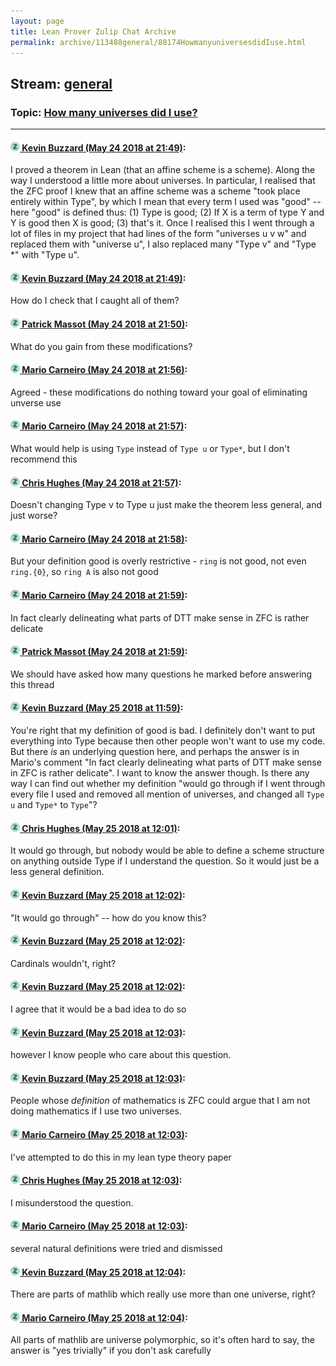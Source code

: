 ```yaml
---
layout: page
title: Lean Prover Zulip Chat Archive 
permalink: archive/113488general/88174HowmanyuniversesdidIuse.html
---
```


## Stream: [general](index.html)
### Topic: [How many universes did I use?](88174HowmanyuniversesdidIuse.html)

---

#### [![Click to go to Zulip](../../assets/img/zulip2.png) Kevin Buzzard (May 24 2018 at 21:49)](https://leanprover.zulipchat.com/#narrow/stream/113488-general/topic/How%20many%20universes%20did%20I%20use%3F/near/127046011):
I proved a theorem in Lean (that an affine scheme is a scheme). Along the way I understood a little more about universes. In particular, I realised that the ZFC proof I knew that an affine scheme was a scheme "took place entirely within Type", by which I mean that every term I used was "good" -- here "good" is defined thus: (1) Type is good; (2) If X is a term of type Y and Y is good then X is good; (3) that's it. Once I realised this I went through a lot of files in my project that had lines of the form "universes u v w" and replaced them with "universe u", I also replaced many "Type v" and "Type *" with "Type u".

#### [![Click to go to Zulip](../../assets/img/zulip2.png) Kevin Buzzard (May 24 2018 at 21:49)](https://leanprover.zulipchat.com/#narrow/stream/113488-general/topic/How%20many%20universes%20did%20I%20use%3F/near/127046019):
How do I check that I caught all of them?

#### [![Click to go to Zulip](../../assets/img/zulip2.png) Patrick Massot (May 24 2018 at 21:50)](https://leanprover.zulipchat.com/#narrow/stream/113488-general/topic/How%20many%20universes%20did%20I%20use%3F/near/127046082):
What do you gain from these modifications?

#### [![Click to go to Zulip](../../assets/img/zulip2.png) Mario Carneiro (May 24 2018 at 21:56)](https://leanprover.zulipchat.com/#narrow/stream/113488-general/topic/How%20many%20universes%20did%20I%20use%3F/near/127046330):
Agreed - these modifications do nothing toward your goal of eliminating unverse use

#### [![Click to go to Zulip](../../assets/img/zulip2.png) Mario Carneiro (May 24 2018 at 21:57)](https://leanprover.zulipchat.com/#narrow/stream/113488-general/topic/How%20many%20universes%20did%20I%20use%3F/near/127046359):
What would help is using `Type` instead of `Type u` or `Type*`, but I don't recommend this

#### [![Click to go to Zulip](../../assets/img/zulip2.png) Chris Hughes (May 24 2018 at 21:57)](https://leanprover.zulipchat.com/#narrow/stream/113488-general/topic/How%20many%20universes%20did%20I%20use%3F/near/127046363):
Doesn't changing Type v to Type u just make the theorem less general, and just worse?

#### [![Click to go to Zulip](../../assets/img/zulip2.png) Mario Carneiro (May 24 2018 at 21:58)](https://leanprover.zulipchat.com/#narrow/stream/113488-general/topic/How%20many%20universes%20did%20I%20use%3F/near/127046428):
But your definition good is overly restrictive - `ring` is not good, not even `ring.{0}`, so `ring A` is also not good

#### [![Click to go to Zulip](../../assets/img/zulip2.png) Mario Carneiro (May 24 2018 at 21:59)](https://leanprover.zulipchat.com/#narrow/stream/113488-general/topic/How%20many%20universes%20did%20I%20use%3F/near/127046459):
In fact clearly delineating what parts of DTT make sense in ZFC is rather delicate

#### [![Click to go to Zulip](../../assets/img/zulip2.png) Patrick Massot (May 24 2018 at 21:59)](https://leanprover.zulipchat.com/#narrow/stream/113488-general/topic/How%20many%20universes%20did%20I%20use%3F/near/127046470):
We should have asked how many questions he marked before answering this thread

#### [![Click to go to Zulip](../../assets/img/zulip2.png) Kevin Buzzard (May 25 2018 at 11:59)](https://leanprover.zulipchat.com/#narrow/stream/113488-general/topic/How%20many%20universes%20did%20I%20use%3F/near/127073702):
You're right that my definition of good is bad. I definitely don't want to put everything into Type because then other people won't want to use my code. But there *is* an underlying question here, and perhaps the answer is in Mario's comment "In fact clearly delineating what parts of DTT make sense in ZFC is rather delicate". I want to know the answer though. Is there any way I can find out whether my definition "would go through if I went through every file I used and removed all mention of universes, and changed all `Type u` and `Type*` to `Type`"?

#### [![Click to go to Zulip](../../assets/img/zulip2.png) Chris Hughes (May 25 2018 at 12:01)](https://leanprover.zulipchat.com/#narrow/stream/113488-general/topic/How%20many%20universes%20did%20I%20use%3F/near/127073805):
It would go through, but nobody would be able to define a scheme structure on anything outside Type if I understand the question. So it would just be a less general definition.

#### [![Click to go to Zulip](../../assets/img/zulip2.png) Kevin Buzzard (May 25 2018 at 12:02)](https://leanprover.zulipchat.com/#narrow/stream/113488-general/topic/How%20many%20universes%20did%20I%20use%3F/near/127073876):
"It would go through" -- how do you know this?

#### [![Click to go to Zulip](../../assets/img/zulip2.png) Kevin Buzzard (May 25 2018 at 12:02)](https://leanprover.zulipchat.com/#narrow/stream/113488-general/topic/How%20many%20universes%20did%20I%20use%3F/near/127073878):
Cardinals wouldn't, right?

#### [![Click to go to Zulip](../../assets/img/zulip2.png) Kevin Buzzard (May 25 2018 at 12:02)](https://leanprover.zulipchat.com/#narrow/stream/113488-general/topic/How%20many%20universes%20did%20I%20use%3F/near/127073882):
I agree that it would be a bad idea to do so

#### [![Click to go to Zulip](../../assets/img/zulip2.png) Kevin Buzzard (May 25 2018 at 12:03)](https://leanprover.zulipchat.com/#narrow/stream/113488-general/topic/How%20many%20universes%20did%20I%20use%3F/near/127073883):
however I know people who care about this question.

#### [![Click to go to Zulip](../../assets/img/zulip2.png) Kevin Buzzard (May 25 2018 at 12:03)](https://leanprover.zulipchat.com/#narrow/stream/113488-general/topic/How%20many%20universes%20did%20I%20use%3F/near/127073893):
People whose _definition_ of mathematics is ZFC could argue that I am not doing mathematics if I use two universes.

#### [![Click to go to Zulip](../../assets/img/zulip2.png) Mario Carneiro (May 25 2018 at 12:03)](https://leanprover.zulipchat.com/#narrow/stream/113488-general/topic/How%20many%20universes%20did%20I%20use%3F/near/127073894):
I've attempted to do this in my lean type theory paper

#### [![Click to go to Zulip](../../assets/img/zulip2.png) Chris Hughes (May 25 2018 at 12:03)](https://leanprover.zulipchat.com/#narrow/stream/113488-general/topic/How%20many%20universes%20did%20I%20use%3F/near/127073895):
I misunderstood the question.

#### [![Click to go to Zulip](../../assets/img/zulip2.png) Mario Carneiro (May 25 2018 at 12:03)](https://leanprover.zulipchat.com/#narrow/stream/113488-general/topic/How%20many%20universes%20did%20I%20use%3F/near/127073896):
several natural definitions were tried and dismissed

#### [![Click to go to Zulip](../../assets/img/zulip2.png) Kevin Buzzard (May 25 2018 at 12:04)](https://leanprover.zulipchat.com/#narrow/stream/113488-general/topic/How%20many%20universes%20did%20I%20use%3F/near/127073936):
There are parts of mathlib which really use more than one universe, right?

#### [![Click to go to Zulip](../../assets/img/zulip2.png) Mario Carneiro (May 25 2018 at 12:04)](https://leanprover.zulipchat.com/#narrow/stream/113488-general/topic/How%20many%20universes%20did%20I%20use%3F/near/127073948):
All parts of mathlib are universe polymorphic, so it's often hard to say, the answer is "yes trivially" if you don't ask carefully

